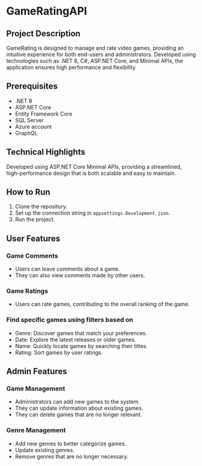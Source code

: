 # GameRatingAPI

## Project Description
GameRating is designed to manage and rate video games, providing an intuitive experience for both end-users and administrators. 
Developed using technologies such as .NET 8, C#, ASP.NET Core, and Minimal APIs, the application ensures high performance and flexibility.


## Prerequisites
- .NET 8
- ASP.NET Core
- Entity Framework Core
- SQL Server
- Azure account
- GraphQL

## Technical Highlights
Developed using ASP.NET Core Minimal APIs, providing a streamlined, high-performance design that is both scalable and easy to maintain.

## How to Run
1. Clone the repository.
2. Set up the connection string in `appsettings.Development.json`.
3. Run the project.

## User Features

### Game Comments
- Users can leave comments about a game.
- They can also view comments made by other users.
### Game Ratings
- Users can rate games, contributing to the overall ranking of the game.

### Find specific games using filters based on
- Genre: Discover games that match your preferences.
- Date: Explore the latest releases or older games.
- Name: Quickly locate games by searching their titles.
- Rating: Sort games by user ratings.


## Admin Features

### Game Management
- Administrators can add new games to the system.
- They can update information about existing games.
- They can delete games that are no longer relevant.

### Genre Management
- Add new genres to better categorize games.
- Update existing genres.
- Remove genres that are no longer necessary.

